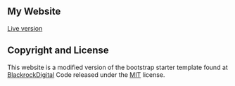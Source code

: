 ## My Website
[Live version](http://grantemersonharper.com)

## Copyright and License
This website is a modified version of the bootstrap starter template found at [BlackrockDigital](https://github.com/BlackrockDigital/startbootstrap-creative)
Code released under the [MIT](https://github.com/grantharper/my-website/LICENSE) license.